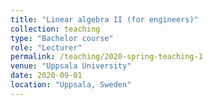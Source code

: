 ```yaml
---
title: "Linear algebra II (for engineers)"
collection: teaching
type: "Bachelor course"
role: "Lecturer"
permalink: /teaching/2020-spring-teaching-1
venue: "Uppsala University"
date: 2020-09-01
location: "Uppsala, Sweden"
---
```

